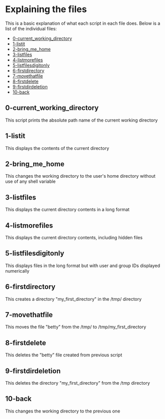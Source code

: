 # Explaining the files

This is a basic explanation of what each script in each file does. Below is a list of the individual files:

* [0-current_working_directory](#0-current_working_directory)
* [1-listit](#1-listit)
* [2-bring_me_home](#2-bring_me_home)
* [3-listfiles](#3-listfiles)
* [4-listmorefiles](#4-listmorefiles)
* [5-listfilesdigitonly](#5-listfilesdigitonly)
* [6-firstdirectory](#6-firstdirectory)
* [7-movethatfile](#7-movethatfile)
* [8-firstdelete](#8-firstdelete)
* [9-firstdirdeletion](#9-firstdirdeletion)
* [10-back](#10-back)


## 0-current_working_directory

This script prints the absolute path name of the current working directory

## 1-listit

This displays the contents of the current directory

## 2-bring_me_home

This changes the working directory to the user's home directory without use of any shell variable

## 3-listfiles

This displays the current directory contents in a long format

## 4-listmorefiles

This displays the current directory contents, including hidden files

## 5-listfilesdigitonly

This displays files in the long format but with user and group IDs displayed numerically

## 6-firstdirectory

This creates a directory "my_first_directory" in the /tmp/ directory

## 7-movethatfile

This moves the file "betty" from the /tmp/ to /tmp/my_first_directory

## 8-firstdelete

This deletes the "betty" file created from previous script

## 9-firstdirdeletion

This deletes the directory "my_first_directory" from the /tmp directory

## 10-back

This changes the working directory to the previous one
